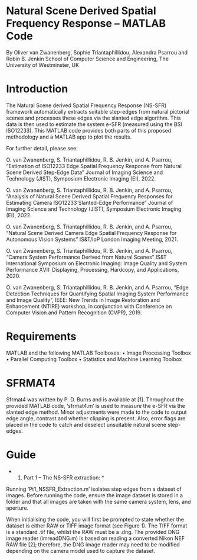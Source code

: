 # Natural Scene Derived Spatial Frequency Response – MATLAB Code
By Oliver van Zwanenberg, Sophie Triantaphillidou, Alexandra Psarrou and Robin B. Jenkin
School of Computer Science and Engineering, The University of Westminster, UK 

# Introduction
The Natural Scene derived Spatial Frequency Response (NS-SFR) framework automatically extracts suitable step-edges from natural pictorial scenes and processes these edges via the slanted edge algorithm. This data is then used to estimate the system e-SFR (measured using the BSI ISO12233). This MATLAB code provides both parts of this proposed methodology and a MATLAB app to plot the results.

For further detail, please see:

O. van Zwanenberg, S. Triantaphillidou, R. B. Jenkin, and A. Psarrou, “Estimation of ISO12233 Edge Spatial Frequency Response from Natural Scene Derived Step-Edge Data” Journal of Imaging Science and Technology (JIST), Symposium Electronic Imaging (EI), 2022. 

O. van Zwanenberg, S. Triantaphillidou, R. B. Jenkin, and A. Psarrou, “Analysis of Natural Scene Derived Spatial Frequency Responses for Estimating Camera ISO12233 Slanted-Edge Performance” Journal of Imaging Science and Technology (JIST), Symposium Electronic Imaging (EI), 2022.  

O. van Zwanenberg, S. Triantaphillidou, R. B. Jenkin, and A. Psarrou, “Natural Scene Derived Camera Edge Spatial Frequency Response for Autonomous Vision Systems” IS&T/IoP London Imaging Meeting, 2021.  

O. van Zwanenberg, S. Triantaphillidou, R. B. Jenkin, and A. Psarrou, “Camera System Performance Derived from Natural Scenes” IS&T International Symposium on Electronic Imaging: Image Quality and System Performance XVII: Displaying, Processing, Hardcopy, and Applications, 2020.

O. van Zwanenberg, S. Triantaphillidou, R. B. Jenkin, and A. Psarrou, “Edge Detection Techniques for Quantifying Spatial Imaging System Performance and Image Quality”, IEEE: New Trends in Image Restoration and Enhancement (NTIRE) workshop, in conjunction with Conference on Computer Vision and Pattern Recognition (CVPR), 2019.

# Requirements
MATLAB and the following MATLAB Toolboxes:
•	Image Processing Toolbox
•	Parallel Computing Toolbox
•	Statistics and Machine Learning Toolbox

# SFRMAT4
Sfrmat4 was written by P. D. Burns and is available at [1]. Throughout the provided MATLAB code, ‘sfrmat4.m’ is used to measure the e-SFR via the slanted edge method. Minor adjustments were made to the code to output edge angle, contrast and whether clipping is present. Also, error flags are placed in the code to catch and deselect unsuitable natural scene step-edges. 

# Guide
* 1. Part 1 – The NS-SFR extraction: *

Running ‘Pt1_NSSFR_Extraction.m’ isolates step edges from a dataset of images. Before running the code, ensure the image dataset is stored in a folder and that all images are taken with the same camera system, lens, and aperture. 

When initialising the code, you will first be prompted to state whether the dataset is either RAW or TIFF image format (see Figure 1). The TIFF format is a standard .tif file, whilst the RAW must be a .dng. The provided DNG image reader (imreadDNG.m) is based on reading a converted Nikon NEF RAW file [2]; therefore, the DNG image reader may need to be modified depending on the camera model used to capture the dataset.





